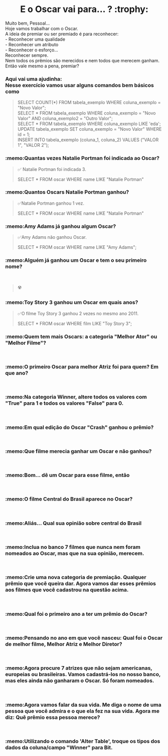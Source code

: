 <h1 align="center"> E o Oscar vai para... ? :trophy: </h1>

<p>Muito bem, Pessoal... <br>Hoje vamos trabalhar com o Oscar.<br>A ideia de premiar ou ser premiado é para reconhecer:<br>- Reconhecer uma qualidade<br>- Reconhecer um atributo<br>- Reconhecer o esforço... <br>Reconhecer sempre.<br>Nem todos os prêmios são merecidos e nem todos que merecem ganham.<br>Então vale mesmo a pena, premiar?</p>

<h3 :memo:>Aqui vai uma ajudinha:<br>Nesse exercício vamos usar alguns comandos bem básicos como</h3>

>SELECT COUNT(*) FROM tabela_exemplo WHERE coluna_exemplo = "Novo Valor";<br>SELECT * FROM tabela_exemplo WHERE coluna_exemplo = "Novo Valor"  AND coluna_exemplo2 = "Outro Valor";<br>SELECT * FROM tabela_exemplo WHERE coluna_exemplo LIKE 'eda';<br>UPDATE tabela_exemplo SET coluna_exemplo = "Novo Valor" WHERE id = 1;<br>INSERT INTO tabela_exemplo (coluna_1, coluna_2) VALUES ("VALOR 1", "VALOR 2");

<h3> :memo:Quantas vezes Natalie Portman foi indicada ao Oscar?</h3>

>:white_check_mark: Natalie Portman foi indicada 3. 
>
> SELECT * FROM oscar WHERE name LIKE "Natalie Portman"

<h3> :memo:Quantos Oscars Natalie Portman ganhou?</h3>

>:white_check_mark:Natalie Portman ganhou 1 vez.
>
>SELECT * FROM oscar WHERE name LIKE "Natalie Portman"


<h3>:memo:Amy Adams já ganhou algum Oscar?</h3>

> :white_check_mark:Amy Adams não ganhou Oscar.
> 
>SELECT * FROM oscar WHERE name LIKE "Amy Adams";


<h3>:memo:Alguém já ganhou um Oscar e tem o seu primeiro nome?</h3>
<br>

>:radioactive:

<h3>:memo:Toy Story 3 ganhou um Oscar em quais anos?</h3>

> :white_check_mark:O filme Toy Story 3 ganhou 2 vezes no mesmo ano 2011.
>
> SELECT * FROM oscar WHERE film LIKE "Toy Story 3";


<h3>:memo:Quem tem mais Oscars: a categoria "Melhor Ator" ou "Melhor Filme"?</h3>
<br>
<h3>:memo:O primeiro Oscar para melhor Atriz foi para quem? Em que ano?</h3>
<br>
<h3>:memo:Na categoria Winner, altere todos os valores com "True" para 1 e todos os valores "False" para 0.</h3>
<br>
<h3>:memo:Em qual edição do Oscar "Crash" ganhou o prêmio?</h3>
<br>
<h3>:memo:Que filme merecia ganhar um Oscar e não ganhou?</h3>
<br>
<h3>:memo:Bom... dê um Oscar para esse filme, então</h3>
<br>
<h3>:memo:O filme Central do Brasil aparece no Oscar?</h3>
<br>
<h3>:memo:Aliás... Qual sua opinião sobre central do Brasil</h3>
<br>
<h3>:memo:Inclua no banco 7 filmes que nunca nem foram nomeados ao Oscar, mas que na sua opinião, merecem.</h3>
<br>
<h3>:memo:Crie uma nova categoria de premiação. Qualquer prêmio que você queira dar. Agora vamos dar esses prêmios aos filmes que você cadastrou na questão acima.</h3>
<br>
<h3>:memo:Qual foi o primeiro ano a ter um prêmio do Oscar?</h3>
<br>
<h3>:memo:Pensando no ano em que você nasceu: Qual foi o Oscar de melhor filme, Melhor Atriz e Melhor Diretor?</h3>
<br>
<h3>:memo:Agora procure 7 atrizes que não sejam americanas, europeias ou brasileiras.  Vamos cadastrá-los no nosso banco, mas eles ainda não ganharam o Oscar. Só foram nomeados.</h3>
<br>
<h3>:memo:Agora vamos falar da sua vida. Me diga o nome de uma pessoa que você admira e o que ela fez na sua vida. Agora me diz: Quê prêmio essa pessoa merece?</h3>
<br>
<h3>:memo:Utilizando o comando 'Alter Table', troque os tipos dos dados da coluna/campo "Winner" para Bit.</h3>

